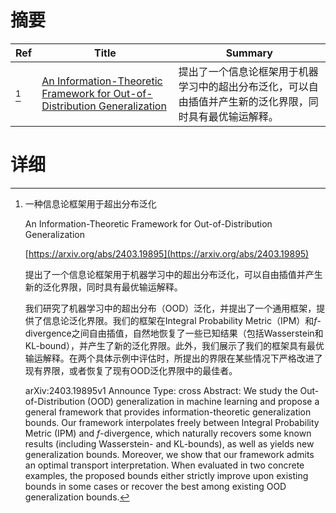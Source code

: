# 摘要

| Ref | Title | Summary |
| --- | --- | --- |
| [^1] | [An Information-Theoretic Framework for Out-of-Distribution Generalization](https://arxiv.org/abs/2403.19895) | 提出了一个信息论框架用于机器学习中的超出分布泛化，可以自由插值并产生新的泛化界限，同时具有最优输运解释。 |

# 详细

[^1]: 一种信息论框架用于超出分布泛化

    An Information-Theoretic Framework for Out-of-Distribution Generalization

    [https://arxiv.org/abs/2403.19895](https://arxiv.org/abs/2403.19895)

    提出了一个信息论框架用于机器学习中的超出分布泛化，可以自由插值并产生新的泛化界限，同时具有最优输运解释。

    

    我们研究了机器学习中的超出分布（OOD）泛化，并提出了一个通用框架，提供了信息论泛化界限。我们的框架在Integral Probability Metric（IPM）和$f$-divergence之间自由插值，自然地恢复了一些已知结果（包括Wasserstein和KL-bound），并产生了新的泛化界限。此外，我们展示了我们的框架具有最优输运解释。在两个具体示例中评估时，所提出的界限在某些情况下严格改进了现有界限，或者恢复了现有OOD泛化界限中的最佳者。

    arXiv:2403.19895v1 Announce Type: cross  Abstract: We study the Out-of-Distribution (OOD) generalization in machine learning and propose a general framework that provides information-theoretic generalization bounds. Our framework interpolates freely between Integral Probability Metric (IPM) and $f$-divergence, which naturally recovers some known results (including Wasserstein- and KL-bounds), as well as yields new generalization bounds. Moreover, we show that our framework admits an optimal transport interpretation. When evaluated in two concrete examples, the proposed bounds either strictly improve upon existing bounds in some cases or recover the best among existing OOD generalization bounds.
    

